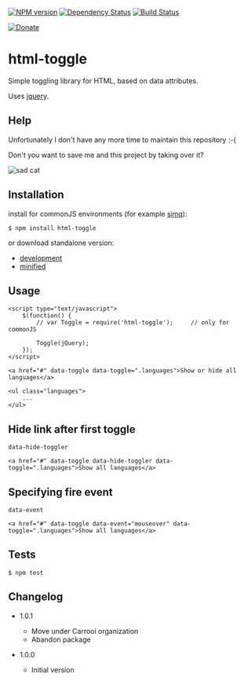 [![NPM version](https://img.shields.io/npm/v/html-toggle.svg?style=flat-square)](http://badge.fury.io/js/html-toggle)
[![Dependency Status](https://img.shields.io/gemnasium/Carrooi/Node-HtmlToggle.svg?style=flat-square)](https://gemnasium.com/Carrooi/Node-HtmlToggle)
[![Build Status](https://img.shields.io/travis/Carrooi/Node-HtmlToggle.svg?style=flat-square)](https://travis-ci.org/Carrooi/Node-HtmlToggle)

[![Donate](https://img.shields.io/badge/donate-PayPal-brightgreen.svg?style=flat-square)](https://www.paypal.com/cgi-bin/webscr?cmd=_s-xclick&hosted_button_id=7UMMQ9FNVR8Z2)

# html-toggle

Simple toggling library for HTML, based on data attributes.

Uses [jquery](https://github.com/jquery/jquery).

## Help

Unfortunately I don't have any more time to maintain this repository :-( 

Don't you want to save me and this project by taking over it?

![sad cat](https://raw.githubusercontent.com/sakren/sakren.github.io/master/images/sad-kitten.jpg)

## Installation

install for commonJS environments (for example [simq](https://github.com/sakren/node-simq)):

```
$ npm install html-toggle
```

or download standalone version:
* [development](https://raw.github.com/sakren/html-toggle/master/lib/Toggle.js)
* [minified](https://raw.github.com/sakren/html-toggle/master/lib/Toggle.min.js)

## Usage

```
<script type="text/javascript">
	$(function() {
		// var Toggle = require('html-toggle');		// only for commonJS

    	Toggle(jQuery);
	});
</script>

<a href="#" data-toggle data-toggle=".languages">Show or hide all languages</a>

<ul class="languages">
	...
</ul>
```

## Hide link after first toggle

`data-hide-toggler`

```
<a href="#" data-toggle data-hide-toggler data-toggle=".languages">Show all languages</a>
```

## Specifying fire event

`data-event`

```
<a href="#" data-toggle data-event="mouseover" data-toggle=".languages">Show all languages</a>
```

## Tests

```
$ npm test
```

## Changelog

* 1.0.1
	+ Move under Carrooi organization
	+ Abandon package

* 1.0.0
	+ Initial version
